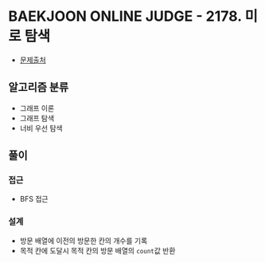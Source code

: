 # BAEKJOON ONLINE JUDGE - 2178. 미로 탐색

* [문제출처](https://www.acmicpc.net/problem/2178 "2178. 미로 탐색")

## 알고리즘 분류
- 그래프 이론
- 그래프 탐색
- 너비 우선 탐색

## 풀이
### 접근
- BFS 접근

### 설계
- 방문 배열에 이전의 방문한 칸의 개수를 기록
- 목적 칸에 도달시 목적 칸의 방문 배열의 `count`값 반환